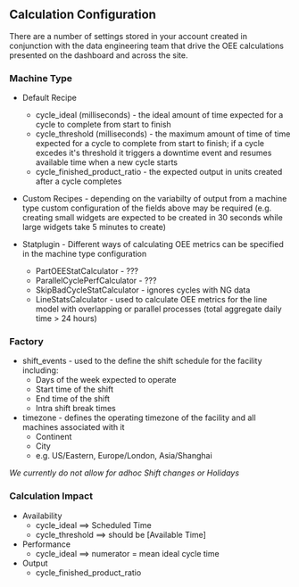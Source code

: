 ## Calculation Configuration

There are a number of settings stored in your account created in conjunction with the data engineering team that drive the OEE calculations presented on the dashboard and across the site.

### Machine Type

* Default Recipe
  * cycle\_ideal \(milliseconds\) - the ideal amount of time expected for a cycle to complete from start to finish
  * cycle\_threshold \(milliseconds\) - the maximum amount of time of time expected for a cycle to complete from start to finish; if a cycle excedes it's threshold it triggers a downtime event and resumes available time when a new cycle starts
  * cycle\_finished\_product\_ratio - the expected output in units created after a cycle completes

* Custom Recipes - depending on the variabilty of output from a machine type custom configuration of the fields above may be required (e.g. creating small widgets are expected to be created in 30 seconds while large widgets take 5 minutes to create)

* Statplugin - Different ways of calculating OEE metrics can be specified in the machine type configuration
  * PartOEEStatCalculator - ???
  * ParallelCyclePerfCalculator - ???
  * SkipBadCycleStatCalculator - ignores cycles with NG data
  * LineStatsCalculator - used to calculate OEE metrics for the line model with overlapping or parallel processes (total aggregate daily time > 24 hours)


### Factory
* shift_events - used to the define the shift schedule for the facility including:
  * Days of the week expected to operate
  * Start time of the shift
  * End time of the shift
  * Intra shift break times
* timezone - defines the operating timezone of the facility and all machines associated with it
  * Continent
  * City
  * e.g. US/Eastern, Europe/London, Asia/Shanghai  

_We currently do not allow for adhoc Shift changes or Holidays_

### Calculation Impact
* Availability
  * cycle_ideal ==> Scheduled Time
  * cycle_threshold ==> should be [Available Time]
* Performance
  * cycle_ideal ==> numerator = mean ideal cycle time
* Output
  * cycle_finished_product_ratio




